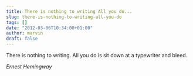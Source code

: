 ```yaml
---
title: There is nothing to writing All you do...
slug: there-is-nothing-to-writing-all-you-do
tags: []
date: "2012-03-06T10:34:00+01:00"
author: marvin
draft: false
---
```

There is nothing to writing. All you do is sit down at a typewriter and
bleed.

<cite>Ernest Hemingway</cite>